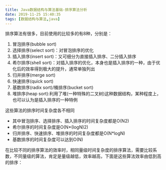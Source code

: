```yaml
---
title: Java数据结构与算法基础-排序算法分析
date: 2019-11-25 15:40:35
tags: [数据结构与算法,java]
---
```


排序算法有很多，目前使用的比较多的有8种，分别是：

1. 冒泡排序(bubble sort)
2. 选择排序(select sort)：对冒泡排序的优化
3. 插入排序(insert sort)：又可细分为直接插入排序、二分插入排序
4. 希尔排序(shell sort)：对插入排序的优化，本身也是插入排序的一种，由于优化后的效率得到极大的提升，通常单独列出
5. 归并排序(merge sort)
6. 快速排序(quick sort)
7. 基数排序(radix sort)/桶排序(bucket sort)
8. 堆排序(heap sort):利用了堆(一种特殊的二叉树)这种数据结构，某种程度上，也可以认为是插入排序的一种特例

<!--more-->

这些算法的排序时间复杂度各不相同  

- 其中冒泡排序、选择排序、插入排序的时间复杂度都是O(N2)
- 希尔排序的时间复杂度是O(N*(logN)2)
- 归并排序、快速排序、堆排序的时间复杂度都是O(N*logN)
- 基数排序的时间复杂度可以达到O(N)



在比较不同的排序算法的效率时，相同量级时间复杂度的排序算法，需要比较系数，不同量级的算法，肯定是量级越低，效率越高，下面是这些算法效率由低到高的排序：

